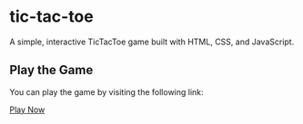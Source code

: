 # tic-tac-toe
A simple, interactive TicTacToe game built with HTML, CSS, and JavaScript.

## Play the Game
You can play the game by visiting the following link:

[Play Now](https://your-link-here.com)
